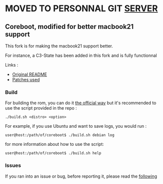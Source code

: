 # MOVED TO PERSONNAL GIT [SERVER](http://vitali64.duckdns.org/index.cgi/?p=misc_coreboot-macbook21.git;a=summary)

## Coreboot, modified for better macbook21 support

This fork is for making the macbook21 support better.

For instance, a C3-State has been added in this fork and is fully functionnal

Links :

- [Original README](./ORIGINALREADME.md)
- [Patches used](./patches/)

### Build

For building the rom, you can do it [the official way](https://doc.coreboot.org) but it's recommended to use the script provided in the repo :

	./build.sh <distro> <option>

For example, if you use Ubuntu and want to save logs, you would run :

	user@host:/path/of/coreboot$ ./build.sh debian log

for more information about how to use the script:

	user@host:/path/of/coreboot$ ./build.sh help

### Issues

If you ran into an issue or bug, before reporting it, please read the [following](https://github.com/Vitali64GitHub/coreboot-macbook21-mod/issues/1)


